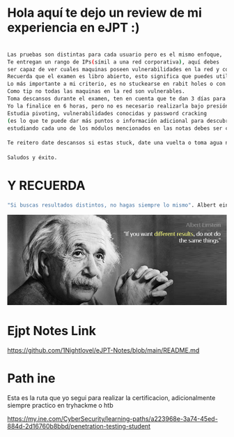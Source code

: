 # Hola aquí te dejo un review de mi experiencia en eJPT :)

```bash

Las pruebas son distintas para cada usuario pero es el mismo enfoque,
Te entregan un rango de IPs(símil a una red corporativa), aquí debes 
ser capaz de ver cuales maquinas poseen vulnerabilidades en la red y comprometerlas,
Recuerda que el examen es libro abierto, esto significa que puedes utilizar SO y herramientas a tu elección,
Lo más importante a mi criterio, es no stuckearse en rabit holes o con alguna máquina, por ende debes probar otra cosa,
Como tip no todas las maquinas en la red son vulnerables.
Toma descansos durante el examen, ten en cuenta que te dan 3 días para realizarla,
Yo la finalice en 6 horas, pero no es necesario realizarla bajo presión, esta fue una decisión personal.
Estudia pivoting, vulnerabilidades conocidas y password cracking
(es lo que te puede dar más puntos o información adicional para descubrir cosas que no aparecen a simple vista en la red),
estudiando cada uno de los módulos mencionados en las notas debes ser capaz de aprobar el examen.

Te reitero date descansos si estas stuck, date una vuelta o toma agua no es necesario presionarte, confía en ti.

Saludos y éxito.


```

# Y RECUERDA

```bash
"Si buscas resultados distintos, no hagas siempre lo mismo". Albert einstein.
```

![](albert.jpg)

# Ejpt Notes Link


https://github.com/1Nightlovel/eJPT-Notes/blob/main/README.md

# Path ine 

Esta es la ruta que yo segui para realizar la certificacion, adicionalmente siempre practico en tryhackme o htb

https://my.ine.com/CyberSecurity/learning-paths/a223968e-3a74-45ed-884d-2d16760b8bbd/penetration-testing-student

